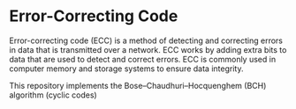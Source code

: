 # Error-Correcting Code

Error-correcting code (ECC) is a method of detecting and correcting errors in data that is transmitted over a network. ECC works by adding extra bits to data that are used to detect and correct errors. ECC is commonly used in computer memory and storage systems to ensure data integrity.

This repository implements the Bose–Chaudhuri–Hocquenghem (BCH) algorithm (cyclic codes)